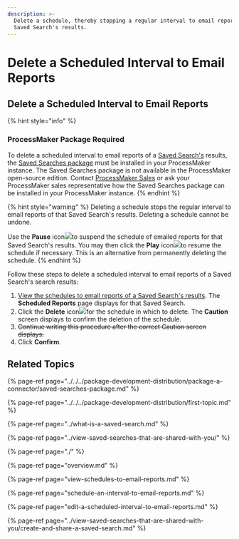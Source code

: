 ```yaml
---
description: >-
  Delete a schedule, thereby stopping a regular interval to email reports of a
  Saved Search's results.
---
```


# Delete a Scheduled Interval to Email Reports

## Delete a Scheduled Interval to Email Reports

{% hint style="info" %}
### ProcessMaker Package Required

To delete a scheduled interval to email reports of a [Saved Search's](../what-is-a-saved-search.md) results, the [Saved Searches package](../../../package-development-distribution/package-a-connector/saved-searches-package.md) must be installed in your ProcessMaker instance. The Saved Searches package is not available in the ProcessMaker open-source edition. Contact [ProcessMaker Sales](mailto:sales@processmaker.com) or ask your ProcessMaker sales representative how the Saved Searches package can be installed in your ProcessMaker instance.
{% endhint %}

{% hint style="warning" %}
Deleting a schedule stops the regular interval to email reports of that Saved Search's results. Deleting a schedule cannot be undone.

Use the **Pause** icon![](../../../.gitbook/assets/pause-start-timer-event-element-icon-processes.png)to suspend the schedule of emailed reports for that Saved Search's results. You may then click the **Play** icon![](../../../.gitbook/assets/play-start-timer-event-element-icon-processes.png)to resume the schedule if necessary. This is an alternative from permanently deleting the schedule.
{% endhint %}

Follow these steps to delete a scheduled interval to email reports of a Saved Search's search results:

1. [View the schedules to email reports of a Saved Search's results](../view-saved-searches-that-are-shared-with-you/view-search-results-for-a-saved-search.md). The **Scheduled Reports** page displays for that Saved Search.
2. Click the **Delete** icon![](../../../.gitbook/assets/trash-icon-process-modeler-processes.png)for the schedule in which to delete. The **Caution** screen displays to confirm the deletion of the schedule.
3. ~~Continue writing this procedure after the correct Caution screen displays.~~
4. Click **Confirm**.

## Related Topics

{% page-ref page="../../../package-development-distribution/package-a-connector/saved-searches-package.md" %}

{% page-ref page="../../../package-development-distribution/first-topic.md" %}

{% page-ref page="../what-is-a-saved-search.md" %}

{% page-ref page="../view-saved-searches-that-are-shared-with-you/" %}

{% page-ref page="./" %}

{% page-ref page="overview.md" %}

{% page-ref page="view-schedules-to-email-reports.md" %}

{% page-ref page="schedule-an-interval-to-email-reports.md" %}

{% page-ref page="edit-a-scheduled-interval-to-email-reports.md" %}

{% page-ref page="../view-saved-searches-that-are-shared-with-you/create-and-share-a-saved-search.md" %}

